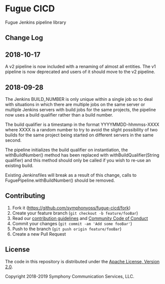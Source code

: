 # Fugue CICD
Fugue Jenkins pipeline library

## Change Log

## 2018-10-17
A v2 pipeline is now included with a renaming of almost all entities. The v1 pipeline is now deprecated and users of it
should move to the v2 pipeline.

## 2018-09-28
The Jenkins BUILD_NUMBER is only unique within a single job so to deal with situations in which there are multiple jobs
on the same server or multiple Jenkins servers with build jobs for the same projects, the pipeline now uses a 
build qualifier rather than a build number.

The build qualifier is a timestamp in the format YYYYMMDD-hhmmss-XXXX where XXXX is a random number to try to avoid the 
slight possibility of two builds for the same project being started on different servers in the same second.

The pipeline initializes the build qualifier on instantiation, the withBuildNumber() method has been replaced with
withBuildQualifier(String qualifier) and this method should only be called if you wish to re-use an existing build.

Existing Jenkinsfiles will break as a result of this change, calls to FuguePipeline.withBuildNumber() should be removed.

## Contributing

1. Fork it (<https://github.com/symphonyoss/fugue-cicd/fork>)
2. Create your feature branch (`git checkout -b feature/fooBar`)
3. Read our [contribution guidelines](.github/CONTRIBUTING.md) and [Community Code of Conduct](https://www.finos.org/code-of-conduct)
4. Commit your changes (`git commit -am 'Add some fooBar'`)
5. Push to the branch (`git push origin feature/fooBar`)
6. Create a new Pull Request

## License

The code in this repository is distributed under the [Apache License, Version 2.0](http://www.apache.org/licenses/LICENSE-2.0).

Copyright 2018-2019 Symphony Communication Services, LLC.
